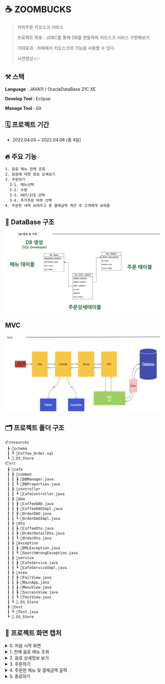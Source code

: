 # ☕️ ZOOMBUCKS

> 커피주문 키오스크 서비스
> 
> 프로젝트 목표 : JDBC를 통해 DB를 연동하여 키오스크 서비스 구현해보기
> 
> 기대효과 : 카페에서 키오스크의 기능을 사용할 수 있다.
> 
> 시연영상 👉

## ⚒️ 스택
**Language** : JAVA11 / OracleDataBase 21C XE

**Develop Tool** : Eclipse

**Manage Tool** : Git

## 🗓️ 프로젝트 기간
- 2022.04.03 ~ 2022.04.06 (총 4일)

## 🔥 주요 기능
```
1. 음료 메뉴 전체 조회
2. 음료에 대한 정보 상세보기
3. 주문하기
  3-1. 메뉴선택
  3-2. 수량 
  3-3. HOT/ICE 선택
  3-4. 추가주문 여부 선택
4. 주문한 내역 보여주고 총 결제금액 계산 후 고객에게 보여줌 
```

## 💾 DataBase 구조
![DB](README.assets/DB.png)

## MVC
![MVC](README.assets/MVC.png)

## 🗂️ 프로젝트 폴더 구조
```
📦resources
 ┣ 📂schema
 ┃ ┗ 📜Coffee_Order.sql
 ┗ 📜.DS_Store
📦src
 ┣ 📂cafe
 ┃ ┣ 📂common
 ┃ ┃ ┣ 📜DBManager.java
 ┃ ┃ ┗ 📜DBProperties.java
 ┃ ┣ 📂controller
 ┃ ┃ ┗ 📜CafeController.java
 ┃ ┣ 📂dao
 ┃ ┃ ┣ 📜CoffeeDAO.java
 ┃ ┃ ┣ 📜CoffeeDAOImpl.java
 ┃ ┃ ┣ 📜OrderDAO.java
 ┃ ┃ ┗ 📜OrderDAOImpl.java
 ┃ ┣ 📂dto
 ┃ ┃ ┣ 📜CoffeeDto.java
 ┃ ┃ ┣ 📜OrderDetailDto.java
 ┃ ┃ ┗ 📜OrderDto.java
 ┃ ┣ 📂exception
 ┃ ┃ ┣ 📜DMLException.java
 ┃ ┃ ┗ 📜SearchWrongException.java
 ┃ ┣ 📂service
 ┃ ┃ ┣ 📜CafeService.java
 ┃ ┃ ┗ 📜CafeServiceImpl.java
 ┃ ┣ 📂view
 ┃ ┃ ┣ 📜FailView.java
 ┃ ┃ ┣ 📜MainApp.java
 ┃ ┃ ┣ 📜MenuView.java
 ┃ ┃ ┣ 📜SuccessView.java
 ┃ ┃ ┗ 📜TestView.java
 ┃ ┗ 📜.DS_Store
 ┣ 📂test
 ┃ ┗ 📜Test.java
 ┗ 📜.DS_Store
 ```
 ## 📸 프로젝트 화면 캡처
 <details>
  <summary>0. 처음 시작 화면 </summary>
  <img width="765" alt="capture01" src="https://user-images.githubusercontent.com/62579544/235347510-e622d7c0-b47e-4eb3-9b56-dc76c77a684c.png">
 </details>
 
<details>
  <summary>1. 전체 음료 메뉴 조회 </summary>
 
</details>
 
<details>
  <summary>2. 음료 상세정보 보기 </summary>
 
</details>

<details>
  <summary>3. 주문하기 </summary>
 
</details>

<details>
  <summary>4. 주문한 메뉴 및 결제금액 출력</summary>
 
</details>
<details>
  <summary>5. 종료하기 </summary>
 
</details>

